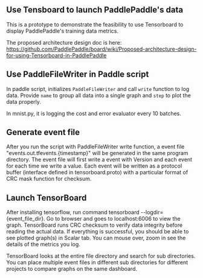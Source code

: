 ## Use Tensboard to launch PaddlePaddle's data

This is a prototype to demonstrate the feasibility to use Tensorboard to display PaddlePaddle's training data metrics.

The proposed architecture design doc is here:
https://github.com/PaddlePaddle/board/wiki/Proposed-architecture-design-for-using-Tensorboard-in-PaddlePaddle


## Use PaddleFileWriter in Paddle script

In paddle script, initializes ```PaddleFileWriter``` and call ```write``` function to log data. Provide ```name``` to group all data into a single graph and ```step``` to plot the data properly.

In mnist.py, it is logging the cost and error evaluator every 10 batches.


## Generate event file

After you run the script with PaddleFileWriter write function, a event file "events.out.tfevents.{timestamp}" will be generated in the same program directory. The event file will first write a event with Version and each event for each time we write a value. Each event will be written as a protocol buffer (interface defined in tensorboard.proto) with a particular format of CRC mask function for checksum.


## Launch TensorBoard

After installing tensorflow, run command tensorboard --logdir={event_file_dir}. Go to browser and goes to localhost:6006 to view the graph. TensorBoard runs CRC checksum to verify data integrity before reading the actual data.  If everything is successful, you should be able to see plotted graph(s) in Scalar tab. You can mouse over, zoom in see the details of the metrics you log. 

TensorBoard looks at the entire file directory and search for sub directories. You can place multiple event files in different sub directories for different projects to compare graphs on the same dashboard. 
